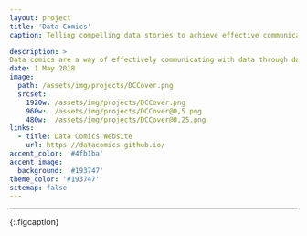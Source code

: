 ```yaml
---
layout: project
title: 'Data Comics'
caption: Telling compelling data stories to achieve effective communication

description: > 
Data comics are a way of effectively communicating with data through data visualizations. They are inspired by the visual language of comics. This page lists examples we found online and those created during our research. We hope this website and our examples support a wider discussion and inspire journalists, artists, data scientists, and others to create their own data comics and help exploring and discovering this novel medium.
date: 1 May 2018
image: 
  path: /assets/img/projects/DCCover.png
  srcset: 
    1920w: /assets/img/projects/DCCover.png
    960w:  /assets/img/projects/DCCover@0,5.png
    480w:  /assets/img/projects/DCCover@0,25.png
links:
  - title: Data Comics Website 
    url: https://datacomics.github.io/
accent_color: '#4fb1ba'
accent_image: 
  background: '#193747'
theme_color: '#193747'
sitemap: false
---
```




---
{:.figcaption}
